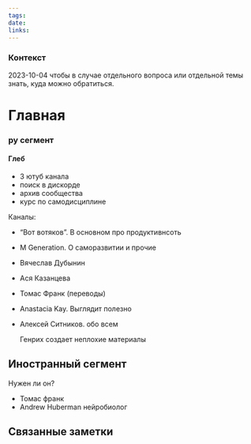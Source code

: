 ```yaml
---
tags: 
date: 
links:
---
```

### Контекст
2023-10-04 чтобы в случае отдельного вопроса или отдельной темы знать, куда можно обратиться. 


# Главная
### ру сегмент
#### Глеб 
- 3 ютуб канала
- поиск в дискорде
- архив сообщества
- курс по самодисциплине


Каналы:
- “Вот вотяков”. В основном про продуктивнсоть
- M Generation. О саморазвитии и прочие
- Вячеслав Дубынин
- Ася Казанцева
- Томас Франк (переводы)
- Anastacia Kay. Выглядит полезно
- Алексей Ситников. обо всем

	Генрих создает неплохие материалы
## Иностранный сегмент
Нужен ли он?

- Томас франк
- Andrew Huberman нейробиолог













## Связанные заметки

